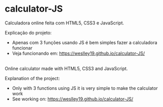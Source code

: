 # calculator-JS

Calculadora online feita com HTML5, CSS3 e JavaScript.

Explicação do projeto:
* Apenas com 3 funções usando JS é bem simples fazer a calculadora funcionar 
* Veja funcionando em:
https://weslley19.github.io/calculator-JS/ <br><br>


Online calculator made with HTML5, CSS3 and JavaScript.

Explanation of the project:
* Only with 3 functions using JS it is very simple to make the calculator work
* See working on:
https://weslley19.github.io/calculator-JS/
